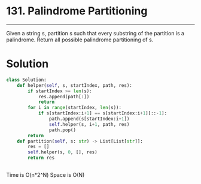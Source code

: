 # 131. Palindrome Partitioning

------

Given a string s, partition s such that every substring of the partition is a palindrome. Return all possible palindrome partitioning of s.

# Solution

```python
class Solution:
    def helper(self, s, startIndex, path, res):
        if startIndex >= len(s):
            res.append(path[:])
            return
        for i in range(startIndex, len(s)):
            if s[startIndex:i+1] == s[startIndex:i+1][::-1]:
                path.append(s[startIndex:i+1])
                self.helper(s, i+1, path, res)
                path.pop()
        return
    def partition(self, s: str) -> List[List[str]]:
        res = []
        self.helper(s, 0, [], res)
        return res
    
```

Time is O(n*2^N) Space is O(N)
